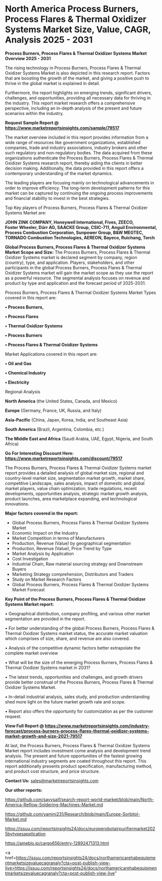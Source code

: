 # North America Process Burners, Process Flares & Thermal Oxidizer Systems Market Size, Value, CAGR, Analysis 2025 - 2031

<Strong> Process Burners, Process Flares & Thermal Oxidizer Systems Market Overview 2025 - 2031</strong>

The rising technology in Process Burners, Process Flares & Thermal Oxidizer Systems Market is also depicted in this research report. Factors that are boosting the growth of the market, and giving a positive push to thrive in the global market is explained in detail.

Furthermore, the report highlights on emerging trends, significant drivers, challenges, and opportunities, providing all necessary data for thriving in the industry. This report market research offers a comprehensive perspective, including an in-depth analysis of the present and future scenarios within the industry.

<strong>Request Sample Report @ <a href=https://www.marketreportsinsights.com/sample/79517>https://www.marketreportsinsights.com/sample/79517</a></strong>

The market overview included in this report provides information from a wide range of resources like government organizations, established companies, trade and industry associations, industry brokers and other such regulatory and non-regulatory bodies. The data acquired from these organizations authenticate the Process Burners, Process Flares & Thermal Oxidizer Systems research report, thereby aiding the clients in better decision making. Additionally, the data provided in this report offers a contemporary understanding of the market dynamics.

The leading players are focusing mainly on technological advancements in order to improve efficiency. The long-term development patterns for this market can be captured by continuing the ongoing process improvements and financial stability to invest in the best strategies.

Top Key players of Process Burners, Process Flares & Thermal Oxidizer Systems Market are:

<strong>JOHN ZINK COMPANY, Honeywell International, Fives, ZEECO, Foster Wheeler, Dürr AG, SAACKE Group, CSIC-711, Anguil Environmental, Process Combustion Corporation, Sunpower Group, B&W MEGTEC, TORNADO Combustion Technologies, AEREON, Bayeco, Ruichang, Torch</strong>

<strong><b>Global Process Burners, Process Flares & Thermal Oxidizer Systems Market Scope and Size:</b></strong>
The Process Burners, Process Flares & Thermal Oxidizer Systems market is declared segment by company, region (country), type, and application. Players, stakeholders, and other participants in the global Process Burners, Process Flares & Thermal Oxidizer Systems market will gain the market scope as they use the report as a powerful resource. The segmental analysis focuses on revenue and product by type and application and the forecast period of 2025-2031.

Process Burners, Process Flares & Thermal Oxidizer Systems Market Types covered in this report are:

<strong>• Process Burners,

• Process Flares

• Thermal Oxidizer Systems

• Process Burners

• Process Flares & Thermal Oxidizer Systems</strong>

Market Applications covered in this report are:

<strong>• Oil and Gas

• Chemical Industry

• Electricity</strong> 

Regional Analysis

<strong>North America</strong> (the United States, Canada, and Mexico)

<strong>Europe</strong> (Germany, France, UK, Russia, and Italy)

<strong>Asia-Pacific</strong> (China, Japan, Korea, India, and Southeast Asia)

<strong>South America</strong> (Brazil, Argentina, Colombia, etc.)

<strong>The Middle East and Africa</strong> (Saudi Arabia, UAE, Egypt, Nigeria, and South Africa)

<strong>Go For Interesting Discount Here: <a href=https://www.marketreportsinsights.com/discount/79517>https://www.marketreportsinsights.com/discount/79517</a></strong>

The Process Burners, Process Flares & Thermal Oxidizer Systems market report provides a detailed analysis of global market size, regional and country-level market size, segmentation market growth, market share, competitive Landscape, sales analysis, impact of domestic and global market players, value chain optimization, trade regulations, recent developments, opportunities analysis, strategic market growth analysis, product launches, area marketplace expanding, and technological innovations.

<strong><b>Major factors covered in the report:</b></strong>
<ul>
  <li>Global Process Burners, Process Flares & Thermal Oxidizer Systems Market </li>
  <li>Economic Impact on the Industry</li>
  <li>Market Competition in terms of Manufacturers</li>
  <li>Production, Revenue (Value) by geographical segmentation</li>
  <li>Production, Revenue (Value), Price Trend by Type</li>
  <li>Market Analysis by Application</li>
  <li>Cost Investigation</li>
  <li>Industrial Chain, Raw material sourcing strategy and Downstream Buyers</li>
  <li>Marketing Strategy comprehension, Distributors and Traders</li>
  <li>Study on Market Research Factors</li>
  <li>Global Process Burners, Process Flares & Thermal Oxidizer Systems Market Forecast</li>
</ul>

<strong><b>Key Point of the Process Burners, Process Flares & Thermal Oxidizer Systems Market report:</b></strong>

• Geographical distribution, company profiling, and various other market segmentation are provided in the report.

• For better understanding of the global Process Burners, Process Flares & Thermal Oxidizer Systems market status, the accurate market valuation which comprises of size, share, and revenue are also covered.

• Analysis of the competitive dynamic factors better extrapolate the complete market overview

• What will be the size of the emerging Process Burners, Process Flares & Thermal Oxidizer Systems market in 2031?

• The latest trends, opportunities and challenges, and growth drivers provide better construal of the Process Burners, Process Flares & Thermal Oxidizer Systems Market.

• In-detail industrial analysis, sales study, and production understanding shed more light on the future market growth rate and scope.

• Report also offers the opportunity for customization as per the customer request.

<strong><b>View Full Report @ <a href=https://www.marketreportsinsights.com/industry-forecast/process-burners-process-flares-thermal-oxidizer-systems-market-growth-and-size-2021-79517>https://www.marketreportsinsights.com/industry-forecast/process-burners-process-flares-thermal-oxidizer-systems-market-growth-and-size-2021-79517</a></b></strong>


At last, the Process Burners, Process Flares & Thermal Oxidizer Systems Market report includes investment come analysis and development trend analysis. The present and future opportunities of the fastest growing international industry segments are coated throughout this report. This report additionally presents product specification, manufacturing method, and product cost structure, and price structure.

<strong>Contact Us:</strong>
sales@marketreportsinsights.com

<strong>Our other reports:</strong>

<a href=https://github.com/sayysaif/search-report-world-market/blob/main/North-America-Reflow-Soldering-Machines-Market.md>https://github.com/sayysaif/search-report-world-market/blob/main/North-America-Reflow-Soldering-Machines-Market.md</a>

<a href=https://github.com/yamini231/Research/blob/main/Europe-Sorbitol-Market.md>https://github.com/yamini231/Research/blob/main/Europe-Sorbitol-Market.md</a>

<a href=https://issuu.com/reportsinsights24/docs/europerobotairpurifiermarket2025bytypesapplication>https://issuu.com/reportsinsights24/docs/europerobotairpurifiermarket2025bytypesapplication</a>

<a href=https://ameblo.jp/cargo656/entry-12892471313.html>https://ameblo.jp/cargo656/entry-12892471313.html</a>

<a href=https://issuu.com/reportsinsights24/docs/northamericarehabequipmentmarketsizevaluecagranaly?cta=post-publish-view-live>https://issuu.com/reportsinsights24/docs/northamericarehabequipmentmarketsizevaluecagranaly?cta=post-publish-view-live</a>"
